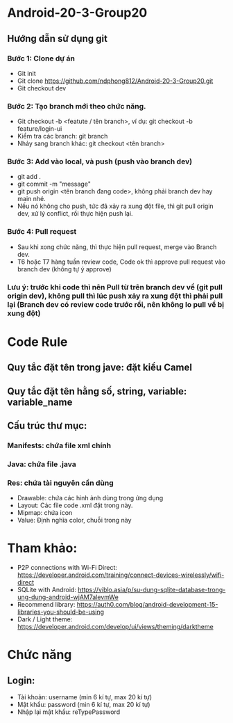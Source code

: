 # Android-20-3-Group20
## Hướng dẫn sử dụng git
### Bước 1: Clone dự án
- Git init
- Git clone https://github.com/ndphong812/Android-20-3-Group20.git
- Git checkout dev
### Bước 2: Tạo branch mới theo chức năng. 
- Git checkout -b <featute / tên branch>, ví dụ: git checkout -b feature/login-ui
- Kiểm tra các branch: git branch
- Nhảy sang branch khác: git checkout <tên branch>
### Bước 3: Add vào local, và push (push vào branch dev)
- git add .
- git commit -m "message"
- git push origin <tên branch đang code>, không phải branch dev hay main nhé. 
- Nếu nó không cho push, tức đã xảy ra xung đột file, thì git pull origin dev, xử lý conflict, rồi thực hiện push lại.
### Bước 4: Pull request
- Sau khi xong chức năng, thì thực hiện pull request, merge vào Branch dev.
- T6 hoặc T7 hàng tuần review code, Code ok thì approve pull request vào branch dev (không tự ý approve)
### Lưu ý: trước khi code thì nên Pull từ trên branch dev về (git pull origin dev), không pull thì lúc push xảy ra xung đột thì phải pull lại (Branch dev có review code trước rồi, nên không lo pull về bị xung đột)
# Code Rule
## Quy tắc đặt tên trong jave: đặt kiểu Camel
## Quy tắc đặt tên hằng số, string, variable: variable_name
## Cấu trúc thư mục:
### Manifests: chứa file xml chính
### Java: chứa file .java
### Res: chứa tài nguyên cần dùng
- Drawable: chứa các hình ảnh dùng trong ứng dụng
- Layout: Các file code .xml đặt trong này. 
- Mipmap: chứa icon
- Value: Định nghĩa color, chuỗi trong này
# Tham khảo:
- P2P connections with Wi-Fi Direct: https://developer.android.com/training/connect-devices-wirelessly/wifi-direct
- SQLite with Android: https://viblo.asia/p/su-dung-sqlite-database-trong-ung-dung-android-wjAM7alevmWe
- Recommend library: https://auth0.com/blog/android-development-15-libraries-you-should-be-using
- Dark / Light theme: https://developer.android.com/develop/ui/views/theming/darktheme


# Chức năng
## Login:
- Tài khoản: username (min 6 kí tự, max 20 kí tự)
- Mật khẩu: password (min 6 kí tự, max 20 kí tự)
- Nhập lại mật khẩu: reTypePassword
